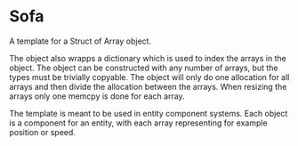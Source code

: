 # Sofa

A template for a Struct of Array object.

The object also wrapps a dictionary which is used to index the arrays in the object.
The object can be constructed with any number of arrays, but the types must be trivially copyable.
The object will only do one allocation for all arrays and then divide the allocation between the arrays.
When resizing the arrays only one memcpy is done for each array.

The template is meant to be used in entity component systems.
Each object is a component for an entity, with each array representing for example position or speed.
